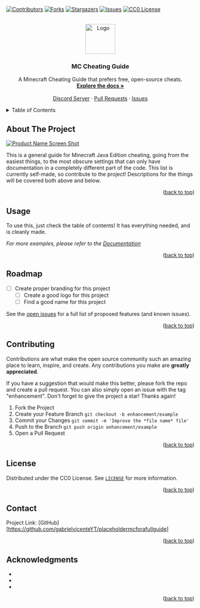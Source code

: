<a name="readme-top"></a>
<!--
*** Thanks for checking out this README file. If you have a suggestion
*** If you like this README, make sure to check out https://github.com/othneildrew/Best-README-Template,
*** since it's the README template that I use!
*** Don't forget to give the project, and the README template a star!
-->



<!-- PROJECT SHIELDS -->
<!--
*** I'm using markdown "reference style" links for readability.
*** Reference links are enclosed in brackets [ ] instead of parentheses ( ).
*** See the bottom of this document for the declaration of the reference variables
*** for contributors-url, forks-url, etc. This is an optional, concise syntax you may use.
*** https://www.markdownguide.org/basic-syntax/#reference-style-links
-->
[![Contributors][contributors-shield]][contributors-url]
[![Forks][forks-shield]][forks-url]
[![Stargazers][stars-shield]][stars-url]
[![Issues][issues-shield]][issues-url]
[![CC0 License][license-shield]][license-url]



<!-- PROJECT LOGO -->
<br />
<div align="center">
  <a href="https://github.com/gabrielvicenteYT/placeholdermcforafullguide">
    <img src="images/logo.png" alt="Logo" width="80" height="80">
  </a>

<h3 align="center">MC Cheating Guide</h3>

  <p align="center">
    A Minecraft Cheating Guide that prefers free, open-source cheats.
    <br />
    <a href="https://github.com/gabrielvicenteYT/placeholdermcforafullguide"><strong>Explore the docs »</strong></a>
    <br />
    <br />
    <a href="https://discord.gg/sYWWJqRzM4">Discord Server</a>
    ·
    <a href="https://github.com/gabrielvicenteYT/placeholdermcforafullguide/pulls">Pull Requests</a>
    ·
    <a href="https://github.com/gabrielvicenteYT/placeholdermcforafullguide/issues">Issues</a>
  </p>
</div>



<!-- TABLE OF CONTENTS -->
<details>
   <summary>Table of Contents</summary>
   <ul>
   <li>
      <a href="#about-the-project">Docs</a>
      <ul>
         </li>
         <li><a href="docs/hacked_clients">Hacked Clients</a></li>
         <ul>
            <li><a href="docs/hacked_clients/liquidbounce/LIQUIDBOUNCE.md">LiquidBounce</a></li>
            <ul>
               <li><a href="docs/hacked_clients/liquidbounce/nextgen">Nextgen</a></li>
               <li><a href="docs/hacked_clients/liquidbounce/legacy">Legacy</a></li>
               <ul>
                  <li><a href="docs/hacked_clients/liquidbounce/legacy/value_explanations">Value Explanations</a></li>
                  <ul>
                     <li>
                        <a href="docs/hacked_clients/liquidbounce/legacy/value_explanations/combat">
                           Combat
                     </li>
                     <ul>
                     <li><a href="docs/hacked_clients/liquidbounce/legacy/value_explanations/combat/KILLAURA.md">KillAura</li>
                     </a>
                     </ul>
                     </a>
                     <li>
                        <a href="docs/hacked_clients/liquidbounce/legacy/value_explanations/exploit">
                           Exploit
                     </li>
                     <li><a href="docs/hacked_clients/liquidbounce/legacy/value_explanations/fun">Fun</li>
                     <li><a href="docs/hacked_clients/liquidbounce/legacy/value_explanations/misc">Misc</li>
                     <li><a href="docs/hacked_clients/liquidbounce/legacy/value_explanations/movement">Movement</li>
                     <li><a href="docs/hacked_clients/liquidbounce/legacy/value_explanations/player">Player</li>
                     <li><a href="docs/hacked_clients/liquidbounce/legacy/value_explanations/render">Render</li>
                     <li><a href="docs/hacked_clients/liquidbounce/legacy/value_explanations/world">world</li>
                     </a>
                  </ul>
               </ul>
            </ul>
         </ul>
         </li>
         <li><a href="docs/anti-cheats">Anti-Cheats</a></li>
         <ul>
            <li><a href="docs/anti-cheats/check_explanations">Check Explanations</a></li>
            <ul>
               <li><a href="docs/anti-cheats/check_explanations/combat">Combat</a></li>
               <ul>
                  <li><a href="docs/anti-cheats/check_explanations/combat/AIM.md">Aim</a></li>
               </ul>
            </ul>
         </ul>
      </ul>
      <ul>
         <li><a href="docs/server_lists">Server Lists</a></li>
         <ul>
            <li><a href="docs/server_lists/ANTICHEAT_TEST_SERVERS.md">Anti-Cheat Test Servers</a></li>
            <li><a href="docs/server_lists/ANTICRASH_TEST_SERVERS.md">Anti-Crash Test Servers</a></li>
         </ul>
      </ul>
   <li><a href="#usage">Usage</a></li>
   <li><a href="#roadmap">Roadmap</a></li>
   <li><a href="#contributing">Contributing</a></li>
   <li><a href="#license">License</a></li>
   <li><a href="#contact">Contact</a></li>
   <li><a href="#acknowledgments">Acknowledgments</a></li>
   </ol>
</details>

<!-- ABOUT THE PROJECT -->
## About The Project

[![Product Name Screen Shot][product-screenshot]](https://example.com)

This is a general guide for Minecraft Java Edition cheating, going from the easiest things, to the most obscure settings that can only have documentation in a completely different part of the code. This list is currently self-made, so contribute to the project! Descriptions for the things will be covered both above and below.

<p align="right">(<a href="#readme-top">back to top</a>)</p>



<!-- USAGE EXAMPLES -->
## Usage

To use this, just check the table of contents! It has everything needed, and is cleanly made.

_For more examples, please refer to the [Documentation](https://example.com)_

<p align="right">(<a href="#readme-top">back to top</a>)</p>



<!-- ROADMAP -->
## Roadmap

- [ ] Create proper branding for this project
    - [ ] Create a good logo for this project
    - [ ] Find a good name for this project

See the [open issues](https://github.com/gabrielvicenteYT/placeholdermcforafullguide/issues) for a full list of proposed features (and known issues).

<p align="right">(<a href="#readme-top">back to top</a>)</p>



<!-- CONTRIBUTING -->
## Contributing

Contributions are what make the open source community such an amazing place to learn, inspire, and create. Any contributions you make are **greatly appreciated**.

If you have a suggestion that would make this better, please fork the repo and create a pull request. You can also simply open an issue with the tag "enhancement".
Don't forget to give the project a star! Thanks again!

1. Fork the Project
2. Create your Feature Branch `git checkout -b enhancement/example`
3. Commit your Changes `git commit -m 'Improve the *file name* file'`
4. Push to the Branch `git push origin enhancement/example`
5. Open a Pull Request

<p align="right">(<a href="#readme-top">back to top</a>)</p>

<!-- LICENSE -->
## License

Distributed under the CC0 License. See <a href="LICENSE">`LICENSE`</a> for more information.

<p align="right">(<a href="#readme-top">back to top</a>)</p>

<!-- CONTACT -->
## Contact

Project Link: [GitHub][https://github.com/gabrielvicenteYT/placeholdermcforafullguide]

<p align="right">(<a href="#readme-top">back to top</a>)</p>



<!-- ACKNOWLEDGMENTS -->
## Acknowledgments

* []()
* []()
* []()

<p align="right">(<a href="#readme-top">back to top</a>)</p>



<!-- MARKDOWN LINKS & IMAGES -->
<!-- https://www.markdownguide.org/basic-syntax/#reference-style-links -->
[repository-url]: https://github.com/gabrielvicenteYT/placeholdermcforafullguide
[contributors-shield]: https://img.shields.io/github/contributors/github_username/repo_name.svg?style=flat
[contributors-url]: https://github.com/github_username/repo_name/graphs/contributors
[forks-shield]: https://img.shields.io/github/forks/gabrielvicenteYT/placeholdermcforafullguide.svg?style=flat
[forks-url]: https://github.com/gabrielvicenteYT/placeholdermcforafullguide/network/members
[stars-shield]: https://img.shields.io/github/stars/gabrielvicenteYT/placeholdermcforafullguide.svg?style=flat
[stars-url]: https://github.com/gabrielvicenteYT/placeholdermcforafullguide/stargazers
[issues-shield]: https://img.shields.io/github/issues/gabrielvicenteYT/placeholdermcforafullguide.svg?style=flat
[issues-url]: https://github.com/gabrielvicenteYT/placeholdermcforafullguide/issues
[license-shield]: https://img.shields.io/github/license/gabrielvicenteYT/placeholdermcforafullguide.svg?style=flat
[license-url]: https://github.com/gabrielvicenteYT/placeholdermcforafullguide/blob/master/LICENSE.txt
[product-screenshot]: images/screenshot.png
